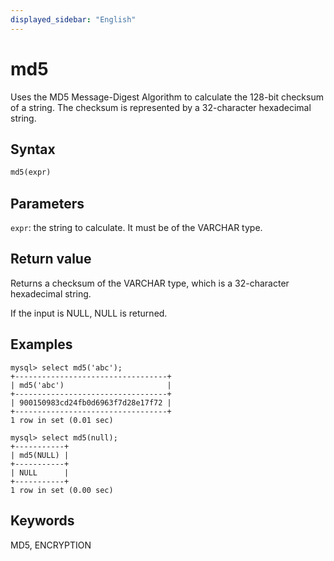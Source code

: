 ```yaml
---
displayed_sidebar: "English"
---
```


# md5

Uses the MD5 Message-Digest Algorithm to calculate the 128-bit checksum of a string. The checksum is represented by a 32-character hexadecimal string.

## Syntax

```Apache
md5(expr)
```

## Parameters

`expr`: the string to calculate. It must be of the VARCHAR type.

## Return value

Returns a checksum of the VARCHAR type, which is a 32-character hexadecimal string.

If the input is NULL, NULL is returned.

## Examples

```Plain Text
mysql> select md5('abc');
+----------------------------------+
| md5('abc')                       |
+----------------------------------+
| 900150983cd24fb0d6963f7d28e17f72 |
+----------------------------------+
1 row in set (0.01 sec)

mysql> select md5(null);
+-----------+
| md5(NULL) |
+-----------+
| NULL      |
+-----------+
1 row in set (0.00 sec)
```

## Keywords

MD5, ENCRYPTION
